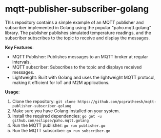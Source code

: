 # mqtt-publisher-subscriber-golang
This repository contains a simple example of an MQTT publisher and subscriber implemented in Golang using the popular "paho.mqtt.golang" library. The publisher publishes simulated temperature readings, and the subscriber subscribes to the topic to receive and display the messages.

**Key Features**:
- MQTT Publisher: Publishes messages to an MQTT broker at regular intervals.
- MQTT subscriber: Subscribes to the topic and displays received messages.
- Lightweight: Built with Golang and uses the lightweight MQTT protocol, making it efficient for IoT and M2M applications.


**Usage**:
1. Clone the repository: `git clone https://github.com/pcpratheesh/mqtt-publisher-subscriber-golang`
2. Make sure you have Golang installed on your system.
3. Install the required dependencies: `go get -u github.com/eclipse/paho.mqtt.golang`
4. Run the MQTT publisher: `go run publisher.go`
5. Run the MQTT subscriber: `go run subscriber.go`
